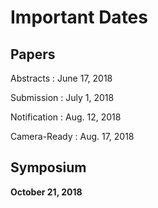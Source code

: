 # Important Dates

## Papers

Abstracts
: June 17, 2018

Submission
: July 1, 2018  

Notification
: Aug. 12, 2018

Camera-Ready
: Aug. 17, 2018

## Symposium

**October 21, 2018**